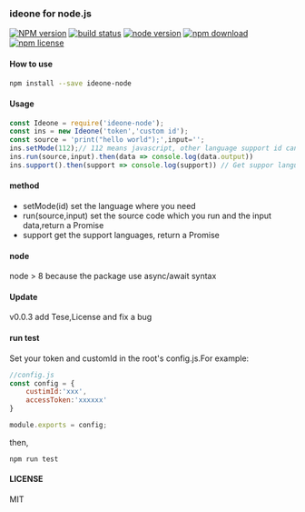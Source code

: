### ideone for node.js
[![NPM version][npm-image]][npm-url]
[![build status][travis-image]][travis-url]
[![node version][node-image]][node-url]
[![npm download][download-image]][download-url]
[![npm license][license-image]][download-url]

[npm-image]: https://img.shields.io/npm/v/ideone-node.svg?style=flat-square
[npm-url]: https://npmjs.org/package/ideone-node
[travis-image]: https://img.shields.io/travis/flytam/ideone-node.svg?style=flat-square
[travis-url]: https://travis-ci.org/flytam/ideone-node
[coveralls-image]: https://img.shields.io/coveralls/flytam/ideone-node.svg?style=flat-square
[coveralls-url]: https://coveralls.io/r/flytam/ideone-node?branch=master
[david-image]: https://img.shields.io/david/flytam/ideone-node.svg?style=flat-square
[david-url]: https://david-dm.org/flytam/ideone-node
[node-image]: https://img.shields.io/badge/node.js-%3E=_8.0.0-green.svg?style=flat-square
[node-url]: http://nodejs.org/download/
[download-image]: https://img.shields.io/npm/dm/ideone-node.svg?style=flat-square
[download-url]: https://npmjs.org/package/ideone-node
[license-image]: https://img.shields.io/npm/l/ideone-node.svg
#### How to use
```bash
npm install --save ideone-node
```

#### Usage
```javascript
const Ideone = require('ideone-node');
const ins = new Ideone('token','custom id');
const source = 'print("hello world");',input='';
ins.setMode(112);// 112 means javascript, other language support id can be seen in the ideone site.
ins.run(source,input).then(data => console.log(data.output))
ins.support().then(support => console.log(support)) // Get suppor language array
```
#### method

- setMode(id)  set the language where you need
- run(source,input) set the source code which you run and the input data,return a Promise
- support get the support languages, return a Promise

#### node
node > 8 because the package use async/await syntax

#### Update

v0.0.3 add Tese,License and fix a bug

#### run test

Set your token and customId in the root's config.js.For example:
```javascript
//config.js
const config = {
    custimId:'xxx',
    accessToken:'xxxxxx'   
}

module.exports = config;
```
then,
```
npm run test
```
#### LICENSE
MIT